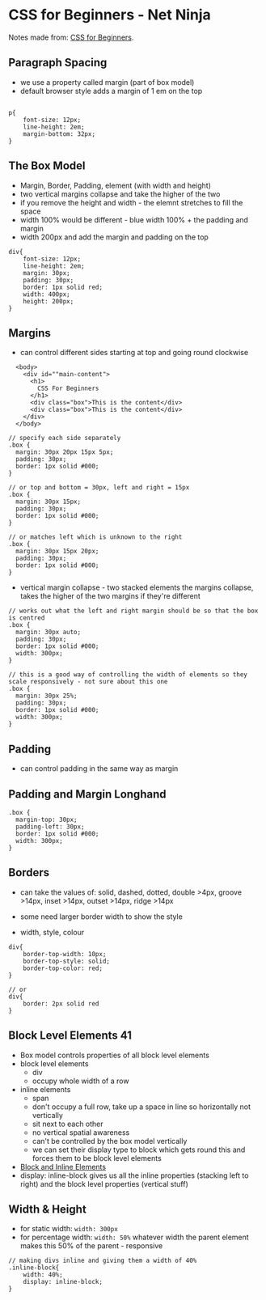 # CSS for Beginners - Net Ninja

Notes made from: [CSS for Beginners](https://www.youtube.com/playlist?list=PL4cUxeGkcC9gQeDH6xYhmO-db2mhoTSrT).

## Paragraph Spacing

- we use a property called margin (part of box model)
- default browser style adds a margin of 1 em on the top

```

p{
    font-size: 12px;
    line-height: 2em;
    margin-bottom: 32px;
}

```

## The Box Model

- Margin, Border, Padding, element (with width and height)
- two vertical margins collapse and take the higher of the two
- if you remove the height and width - the elemnt stretches to fill the space
- width 100% would be different - blue width 100% + the padding and margin
- width 200px and add the margin and padding on the top

```
div{
    font-size: 12px;
    line-height: 2em;
    margin: 30px;
    padding: 30px;
    border: 1px solid red;
    width: 400px;
    height: 200px;
}
```

## Margins

- can control different sides starting at top and going round clockwise

```
  <body>
    <div id=""main-content">
      <h1>
        CSS For Beginners
      </h1>
      <div class="box">This is the content</div>
      <div class="box">This is the content</div>
    </div>
  </body>

// specify each side separately
.box {
  margin: 30px 20px 15px 5px;
  padding: 30px;
  border: 1px solid #000;
}

// or top and bottom = 30px, left and right = 15px
.box {
  margin: 30px 15px;
  padding: 30px;
  border: 1px solid #000;
}

// or matches left which is unknown to the right
.box {
  margin: 30px 15px 20px;
  padding: 30px;
  border: 1px solid #000;
}

```

- vertical margin collapse - two stacked elements the margins collapse, takes the higher of the two margins if they're different

```
// works out what the left and right margin should be so that the box is centred
.box {
  margin: 30px auto;
  padding: 30px;
  border: 1px solid #000;
  width: 300px;
}

// this is a good way of controlling the width of elements so they scale responsively - not sure about this one
.box {
  margin: 30px 25%;
  padding: 30px;
  border: 1px solid #000;
  width: 300px;
}

```

## Padding

- can control padding in the same way as margin

## Padding and Margin Longhand

```
.box {
  margin-top: 30px;
  padding-left: 30px;
  border: 1px solid #000;
  width: 300px;
}

```

## Borders

- can take the values of: solid, dashed, dotted, double >4px, groove >14px, inset >14px, outset >14px, ridge >14px
- some need larger border width to show the style

- width, style, colour

```
div{
    border-top-width: 10px;
    border-top-style: solid;
    border-top-color: red;
}

// or
div{
    border: 2px solid red
}
```

## Block Level Elements 41

- Box model controls properties of all block level elements
- block level elements
  - div
  - occupy whole width of a row
- inline elements
  - span
  - don't occupy a full row, take up a space in line so horizontally not vertically
  - sit next to each other
  - no vertical spatial awareness
  - can't be controlled by the box model vertically
  - we can set their display type to block which gets round this and forces them to be block level elements
- [Block and Inline Elements](https://www.w3resource.com/html/HTML-block-level-and-inline-elements.php)
- display: inline-block gives us all the inline properties (stacking left to right) and the block level properties (vertical stuff)

## Width & Height

- for static width: `width: 300px`
- for percentage width: `width: 50%` whatever width the parent element makes this 50% of the parent - responsive

```
// making divs inline and giving them a width of 40%
.inline-block{
    width: 40%;
    display: inline-block;
}
```
